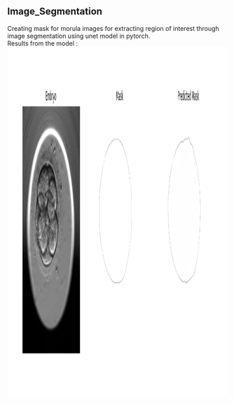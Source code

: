 ## Image_Segmentation
Creating mask for morula images for extracting region of interest through image segmentation using unet model in pytorch.
<br/>
Results from the model : 
<br/>
<img height="800em" width="1000" src="Predicted Mask.png"/>
